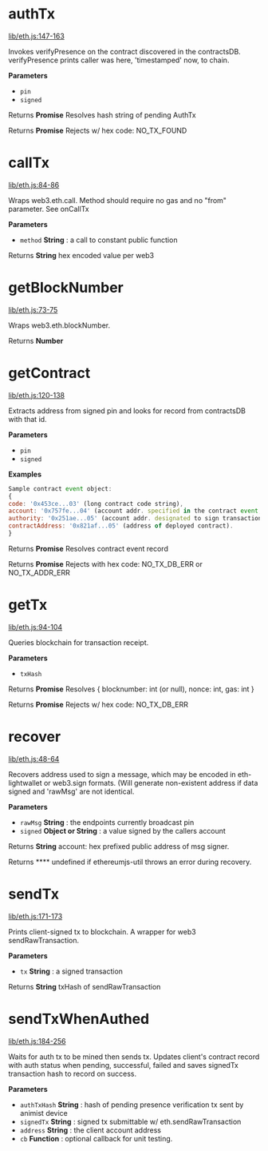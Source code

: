 # authTx

[lib/eth.js:147-163](https://github.com/animist-io/whale-island/blob/9d2506630a2d8087d5534a63ebdb303a64194095/lib/eth.js#L147-L163 "Source code on GitHub")

Invokes verifyPresence on the contract discovered in the contractsDB. 
verifyPresence prints caller was here, 'timestamped' now, to chain.

**Parameters**

-   `pin`  
-   `signed`  

Returns **Promise** Resolves hash string of pending AuthTx

Returns **Promise** Rejects w/ hex code: NO_TX_FOUND

# callTx

[lib/eth.js:84-86](https://github.com/animist-io/whale-island/blob/9d2506630a2d8087d5534a63ebdb303a64194095/lib/eth.js#L84-L86 "Source code on GitHub")

Wraps web3.eth.call. Method should require no gas and no "from" parameter. See onCallTx

**Parameters**

-   `method` **String** : a call to constant public function

Returns **String** hex encoded value per web3

# getBlockNumber

[lib/eth.js:73-75](https://github.com/animist-io/whale-island/blob/9d2506630a2d8087d5534a63ebdb303a64194095/lib/eth.js#L73-L75 "Source code on GitHub")

Wraps web3.eth.blockNumber.

Returns **Number** 

# getContract

[lib/eth.js:120-138](https://github.com/animist-io/whale-island/blob/9d2506630a2d8087d5534a63ebdb303a64194095/lib/eth.js#L120-L138 "Source code on GitHub")

Extracts address from signed pin and looks for record from contractsDB with that id.

**Parameters**

-   `pin`  
-   `signed`  

**Examples**

```javascript
Sample contract event object:    
{
code: '0x453ce...03' (long contract code string), 
account: '0x757fe...04' (account addr. specified in the contract event, should be endpoint caller) 
authority: '0x251ae...05' (account addr. designated to sign transactions for this contract on behalf of caller)
contractAddress: '0x821af...05' (address of deployed contract).
}
```

Returns **Promise** Resolves contract event record

Returns **Promise** Rejects with hex code: NO_TX_DB_ERR or NO_TX_ADDR_ERR

# getTx

[lib/eth.js:94-104](https://github.com/animist-io/whale-island/blob/9d2506630a2d8087d5534a63ebdb303a64194095/lib/eth.js#L94-L104 "Source code on GitHub")

Queries blockchain for transaction receipt.

**Parameters**

-   `txHash`  

Returns **Promise** Resolves { blocknumber: int (or null), nonce: int, gas: int }

Returns **Promise** Rejects w/ hex code: NO_TX_DB_ERR

# recover

[lib/eth.js:48-64](https://github.com/animist-io/whale-island/blob/9d2506630a2d8087d5534a63ebdb303a64194095/lib/eth.js#L48-L64 "Source code on GitHub")

Recovers address used to sign a message, which may be encoded in eth-lightwallet or web3.sign 
formats. (Will generate non-existent address if data signed and 'rawMsg' are not identical.

**Parameters**

-   `rawMsg` **String** : the endpoints currently broadcast pin
-   `signed` **Object or String** : a value signed by the callers account

Returns **String** account: hex prefixed public address of msg signer.

Returns **** undefined if ethereumjs-util throws an error during recovery.

# sendTx

[lib/eth.js:171-173](https://github.com/animist-io/whale-island/blob/9d2506630a2d8087d5534a63ebdb303a64194095/lib/eth.js#L171-L173 "Source code on GitHub")

Prints client-signed tx to blockchain. A wrapper for web3 sendRawTransaction.

**Parameters**

-   `tx` **String** : a signed transaction

Returns **String** txHash of sendRawTransaction

# sendTxWhenAuthed

[lib/eth.js:184-256](https://github.com/animist-io/whale-island/blob/9d2506630a2d8087d5534a63ebdb303a64194095/lib/eth.js#L184-L256 "Source code on GitHub")

Waits for auth tx to be mined then sends tx. Updates client's contract record with auth status when 
pending, successful, failed and saves signedTx transaction hash to record on success.

**Parameters**

-   `authTxHash` **String** : hash of pending presence verification tx sent by animist device
-   `signedTx` **String** : signed tx submittable w/ eth.sendRawTransaction
-   `address` **String** : the client account address
-   `cb` **Function** : optional callback for unit testing.

